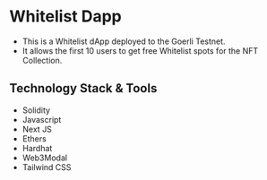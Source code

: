 # Whitelist Dapp

- This is a Whitelist dApp deployed to the Goerli Testnet.
- It allows the first 10 users to get free Whitelist spots for the NFT Collection.

## Technology Stack & Tools

- Solidity
- Javascript
- Next JS
- Ethers
- Hardhat
- Web3Modal
- Tailwind CSS

